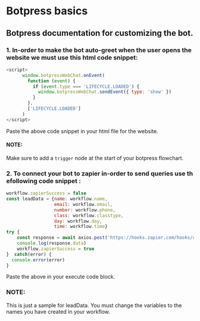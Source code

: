 # Botpress basics
## Botpress documentation for customizing the bot.

### 1. In-order to make the bot auto-greet when the user opens the website we must use this html code snippet:

~~~javascript
<script>
      window.botpressWebChat.onEvent(
        function (event) {
          if (event.type === 'LIFECYCLE.LOADED') {
            window.botpressWebChat.sendEvent({ type: 'show' })
          }
        },
        ['LIFECYCLE.LOADED']
      )
</script>

~~~

Paste the above code snippet in your html file for the website.

#### NOTE:
Make sure to add a ```trigger``` node at the start of your botpress flowchart.

### 2. To connect your bot to zapier in-order to send queries use th efollowing code snippet :

~~~javascript
workflow.zapierSuccess = false
const leadData = {name: workflow.name,
                  email: workflow.email,
                  number: workflow.phone,
                  class: workflow.classtype,
                  day: workflow.day,
                  time: workflow.time}
try {
    const response = await axios.post('https://hooks.zapier.com/hooks/catch/16444759/3r2jxau/', leadData)
    console.log(response.data)
    workflow.zapierSuccess = true
}  catch(error) {
  console.error(error)
}
~~~
Paste the above in your execute code block.

### NOTE:
This is just a sample for leadData. You must change the variables to the names you have created in your workflow.






